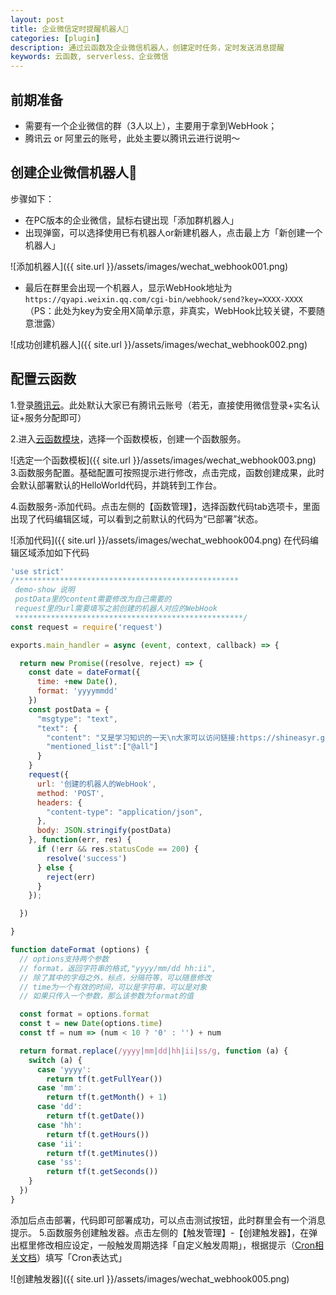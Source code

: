 ```yaml
---
layout: post
title: 企业微信定时提醒机器人🤖️
categories: [plugin]
description: 通过云函数及企业微信机器人，创建定时任务，定时发送消息提醒
keywords: 云函数, serverless、企业微信
---
```


## 前期准备
- 需要有一个企业微信的群（3人以上），主要用于拿到WebHook；
- 腾讯云 or 阿里云的账号，此处主要以腾讯云进行说明～
## 创建企业微信机器人🤖️
步骤如下：

- 在PC版本的企业微信，鼠标右键出现「添加群机器人」
- 出现弹窗，可以选择使用已有机器人or新建机器人，点击最上方「新创建一个机器人」

![添加机器人]({{ site.url }}/assets/images/wechat_webhook001.png)
- 最后在群里会出现一个机器人，显示WebHook地址为`https://qyapi.weixin.qq.com/cgi-bin/webhook/send?key=XXXX-XXXX`（PS：此处为key为安全用X简单示意，非真实，WebHook比较关键，不要随意泄露）

![成功创建机器人]({{ site.url }}/assets/images/wechat_webhook002.png)
## 配置云函数
1.登录[腾讯云](https://cloud.tencent.com/)。此处默认大家已有腾讯云账号（若无，直接使用微信登录+实名认证+服务分配即可）

2.进入[云函数模块](https://serverless.cloud.tencent.com/start?c=scf)，选择一个函数模板，创建一个函数服务。

![选定一个函数模板]({{ site.url }}/assets/images/wechat_webhook003.png)
3.函数服务配置。基础配置可按照提示进行修改，点击完成，函数创建成果，此时会默认部署默认的HelloWorld代码，并跳转到工作台。

4.函数服务-添加代码。点击左侧的【函数管理】，选择函数代码tab选项卡，里面出现了代码编辑区域，可以看到之前默认的代码为“已部署”状态。

![添加代码]({{ site.url }}/assets/images/wechat_webhook004.png)
在代码编辑区域添加如下代码
```javascript
'use strict'
/**************************************************
 demo-show 说明
 postData里的content需要修改为自己需要的
 request里的url需要填写之前创建的机器人对应的WebHook
 ***************************************************/
const request = require('request')

exports.main_handler = async (event, context, callback) => {

  return new Promise((resolve, reject) => {
    const date = dateFormat({
      time: +new Date(),
      format: 'yyyymmdd'
    })
    const postData = {
      "msgtype": "text",
      "text": {
        "content": "又是学习知识的一天\n大家可以访问链接:https://shineasyr.github.io/:",
        "mentioned_list":["@all"]
      }
    }
    request({
      url: '创建的机器人的WebHook',
      method: 'POST',
      headers: {
        "content-type": "application/json",
      },
      body: JSON.stringify(postData)
    }, function(err, res) {
      if (!err && res.statusCode == 200) {
        resolve('success')
      } else {
        reject(err)
      }
    });

  })

}

function dateFormat (options) {
  // options支持两个参数
  // format，返回字符串的格式,"yyyy/mm/dd hh:ii",
  // 除了其中的字母之外，标点，分隔符等，可以随意修改
  // time为一个有效的时间，可以是字符串，可以是对象
  // 如果只传入一个参数，那么该参数为format的值

  const format = options.format
  const t = new Date(options.time)
  const tf = num => (num < 10 ? '0' : '') + num

  return format.replace(/yyyy|mm|dd|hh|ii|ss/g, function (a) {
    switch (a) {
      case 'yyyy':
        return tf(t.getFullYear())
      case 'mm':
        return tf(t.getMonth() + 1)
      case 'dd':
        return tf(t.getDate())
      case 'hh':
        return tf(t.getHours())
      case 'ii':
        return tf(t.getMinutes())
      case 'ss':
        return tf(t.getSeconds())
    }
  })
}
```
添加后点击部署，代码即可部署成功，可以点击测试按钮，此时群里会有一个消息提示。
5.函数服务创建触发器。点击左侧的【触发管理】-【创建触发器】，在弹出框里修改相应设定，一般触发周期选择「自定义触发周期」，根据提示（[Cron相关文档](https://cloud.tencent.com/document/product/583/9708#cron-.E8.A1.A8.E8.BE.BE.E5.BC.8F)）填写「Cron表达式」

![创建触发器]({{ site.url }}/assets/images/wechat_webhook005.png)




